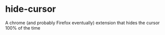# hide-cursor
A chrome (and probably Firefox eventually) extension that hides the cursor 100% of the time 
